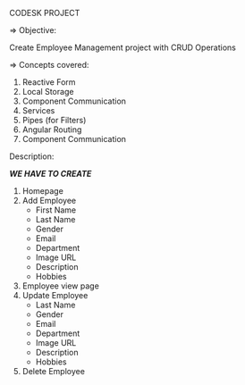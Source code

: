  CODESK PROJECT

=> Objective:

Create Employee Management project with CRUD Operations

=> Concepts covered:

1. Reactive Form
2. Local Storage
3. Component Communication
4. Services
5. Pipes (for Filters)
6. Angular Routing
7. Component Communication

 Description: 

***WE HAVE TO CREATE***

1. Homepage
2. Add Employee
    - First Name
    - Last Name
    - Gender
    - Email
    - Department
    - Image URL
    - Description
    - Hobbies
3. Employee view page
4. Update Employee
    - Last Name
    - Gender
    - Email
    - Department
    - Image URL
    - Description
    - Hobbies
5.  Delete Employee

